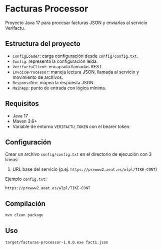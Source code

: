# Facturas Processor

Proyecto Java 17 para procesar facturas JSON y enviarlas al servicio Verifactu.

## Estructura del proyecto

- `ConfigLoader`: carga configuración desde `config/config.txt`.
- `Config`: representa la configuración leída.
- `VerifactuClient`: encapsula llamadas REST.
- `InvoiceProcessor`: maneja lectura JSON, llamada al servicio y movimiento de archivos.
- `ResponseDto`: mapea la respuesta JSON.
- `MainApp`: punto de entrada con lógica mínima.

## Requisitos

- Java 17
- Maven 3.6+
- Variable de entorno `VERIFACTU_TOKEN` con el bearer token.

## Configuración

Crear un archivo `config/config.txt` en el directorio de ejecución con 3 líneas:

1. URL base del servicio (p.ej. `https://prewww2.aeat.es/wlpl/TIKE-CONT`)

Ejemplo `config.txt`:

```
https://prewww2.aeat.es/wlpl/TIKE-CONT
```

## Compilación

```bash
mvn clean package
```

## Uso

```bash
target/facturas-processor-1.0.0.exe fact1.json
```

